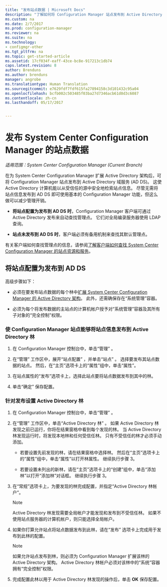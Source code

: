 ```yaml
---
title: "发布站点数据 | Microsoft Docs"
description: "了解如何将 Configuration Manager 站点发布到 Active Directory 域服务。"
ms.custom: na
ms.date: 2/7/2017
ms.prod: configuration-manager
ms.reviewer: na
ms.suite: na
ms.technology:
- configmgr-other
ms.tgt_pltfrm: na
ms.topic: get-started-article
ms.assetid: 17cf034f-eaff-43ce-bc8e-917213c1db74
caps.latest.revision: 8
author: Brenduns
ms.author: brenduns
manager: angrobe
ms.translationtype: Human Translation
ms.sourcegitcommit: e7629fdf7fdf615fa27894158c3d101432c95a04
ms.openlocfilehash: bcfb002c503485f03ba27d7346acb61d0d3c6087
ms.contentlocale: zh-cn
ms.lasthandoff: 05/17/2017


---
```

# <a name="publish-site-data-for-system-center-configuration-manager"></a>发布 System Center Configuration Manager 的站点数据

*适用范围：System Center Configuration Manager (Current Branch)*

在为 System Center Configuration Manager 扩展 Active Directory 架构后，可将 Configuration Manager 站点发布到 Active Directory 域服务 (AD DS)。 这使 Active Directory 计算机能以从受信任的源中安全地检索站点信息。 尽管无需将站点信息发布到 AD DS 即可使用基本的 Configuration Manager 功能，但这么做可以减少管理开销。  

-   **将站点配置为发布到 AD DS 时**，Configuration Manager 客户端可通过 Active Directory 发布来自动查找管理点。 它们对全局编录服务器使用 LDAP 查询。  

-   **站点未发布到 AD DS 时**，客户端必须有备用机制来查找其默认管理点。  

有关客户端如何查找管理点的信息，请参阅[了解客户端如何查找 System Center Configuration Manager 的站点资源和服务](../../../../core/plan-design/hierarchy/understand-how-clients-find-site-resources-and-services.md)。  

## <a name="configure-sites-to-publish-to-ad-ds"></a>将站点配置为发布到 AD DS  
 高级步骤如下：  

-   必须在要发布站点数据的每个林中[扩展 System Center Configuration Manager 的 Active Directory 架构](../../../../core/plan-design/network/extend-the-active-directory-schema.md)。 此外，还需确保存在“系统管理”容器。  

-   必须为每个将发布数据的主站点的计算机帐户授予对“系统管理”容器及其所有子对象的“完全控制”权限。  

### <a name="to-enable-a-configuration-manager-site-to-publish-site-information-to-active-directory-forest"></a>使 Configuration Manager 站点能够将站点信息发布到 Active Directory 林

1.  在 Configuration Manager 控制台中，单击“管理” 。  

2.  在“管理”  工作区中，展开“站点配置” ，并单击“站点” 。 选择要发布其站点数据的站点。 然后，在“主页”选项卡上的“属性”组中，单击“属性”。  

3.  在站点属性的“发布”选项卡上，选择此站点要将站点数据发布到其中的林。  

4.  单击“确定”  保存配置。  

### <a name="to-set-up-active-directory-forests-for-publishing"></a>针对发布设置 Active Directory 林  

1.  在 Configuration Manager 控制台中，单击“管理” 。  

2.  在“管理”  工作区中，单击“Active Directory 林” 。 如果 Active Directory 林发现之前已运行，你将在结果窗格中看到每个发现的林。 当 Active Directory 林发现运行时，将发现本地林和任何受信任林。 只有不受信任的林才必须手动添加。  

    -   若要设置先前发现的林，请在结果窗格中选择林。 然后在“主页”选项卡上的“属性”组中，单击“属性”以打开林属性。 继续执行步骤 3。  

    -   若要设置未列出的新林，请在“主页”选项卡上的“创建”组中，单击“添加林”以打开“添加林”对话框。 继续执行步骤 3。  

3.  在“常规”选项卡上，为要发现的林完成配置，并指定“Active Directory 林帐户”。  

    > [!NOTE]  
    >  Active Directory 林发现需要全局帐户才能发现和发布到不受信任林。 如果不使用站点服务器的计算机帐户，则只能选择全局帐户。  

4.  如果你打算允许站点将站点数据发布到此林，请在“发布”  选项卡上完成用于发布到此林的配置。  

    > [!NOTE]  
    >  如果允许站点发布到林，则必须为 Configuration Manager 扩展该林的 Active Directory 架构。 Active Directory 林帐户必须对该林中的“系统”容器拥有“完全控制”权限。  

5.  完成配置此林以用于 Active Directory 林发现的操作后，单击 **OK** 保存配置。  

